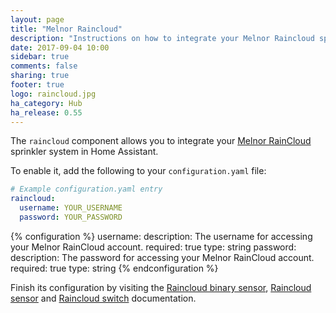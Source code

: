 ```yaml
---
layout: page
title: "Melnor Raincloud"
description: "Instructions on how to integrate your Melnor Raincloud sprinkler system within Home Assistant."
date: 2017-09-04 10:00
sidebar: true
comments: false
sharing: true
footer: true
logo: raincloud.jpg
ha_category: Hub
ha_release: 0.55
---
```


The `raincloud` component allows you to integrate your [Melnor RainCloud](https://wifiaquatimer.com) sprinkler system in Home Assistant.

To enable it, add the following to your `configuration.yaml` file:

```yaml
# Example configuration.yaml entry
raincloud:
  username: YOUR_USERNAME
  password: YOUR_PASSWORD
```

{% configuration %}
username:
  description: The username for accessing your Melnor RainCloud account.
  required: true
  type: string
password:
  description: The password for accessing your Melnor RainCloud account.
  required: true
  type: string
{% endconfiguration %}

Finish its configuration by visiting the [Raincloud binary sensor](/components/binary_sensor.raincloud/), [Raincloud sensor](/components/sensor.raincloud/) and [Raincloud switch](/components/switch.raincloud/) documentation.
